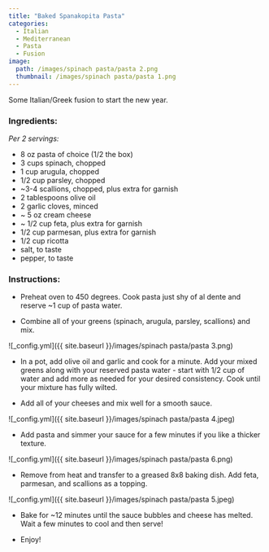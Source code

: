 ```yaml
---
title: "Baked Spanakopita Pasta"
categories:
  - Italian
  - Mediterranean
  - Pasta
  - Fusion
image:
  path: /images/spinach pasta/pasta 2.png
  thumbnail: /images/spinach pasta/pasta 1.png
---
```


Some Italian/Greek fusion to start the new year.

### Ingredients:

_Per 2 servings:_

* 8 oz pasta of choice (1/2 the box)
* 3 cups spinach, chopped
* 1 cup arugula, chopped
* 1/2 cup parsley, chopped
* ~3-4 scallions, chopped, plus extra for garnish
* 2 tablespoons olive oil
* 2 garlic cloves, minced
* ~ 5 oz cream cheese 
* ~ 1/2 cup feta, plus extra for garnish
* 1/2 cup parmesan, plus extra for garnish
* 1/2 cup ricotta
* salt, to taste
* pepper, to taste

### Instructions:

* Preheat oven to 450 degrees. Cook pasta just shy of al dente and reserve ~1 cup of pasta water.

* Combine all of your greens (spinach, arugula, parsley, scallions) and mix.

![_config.yml]({{ site.baseurl }}/images/spinach pasta/pasta 3.png)

* In a pot, add olive oil and garlic and cook for a minute. Add your mixed greens along with your reserved pasta water - start with 1/2 cup of water and add more as needed for your desired consistency. Cook until your mixture has fully wilted.

* Add all of your cheeses and mix well for a smooth sauce. 

![_config.yml]({{ site.baseurl }}/images/spinach pasta/pasta 4.jpeg)

* Add pasta and simmer your sauce for a few minutes if you like a thicker texture. 

![_config.yml]({{ site.baseurl }}/images/spinach pasta/pasta 6.png)

* Remove from heat and transfer to a greased 8x8 baking dish. Add feta, parmesan, and scallions as a topping.

![_config.yml]({{ site.baseurl }}/images/spinach pasta/pasta 5.jpeg)

* Bake for ~12 minutes until the sauce bubbles and cheese has melted. Wait a few minutes to cool and then serve!

* Enjoy!
